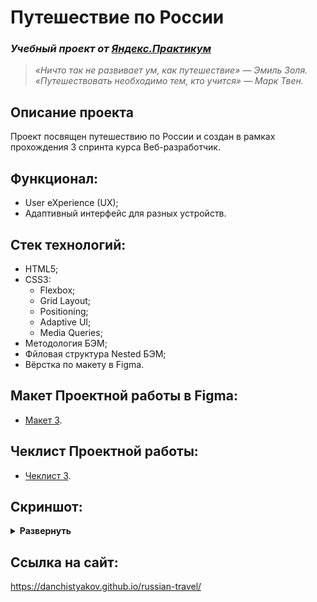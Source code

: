 # Путешествие по России
### *Учебный проект от [Яндекс.Практикум](https://practicum.yandex.ru/web/)*

  > *«Ничто так не развивает ум, как путешествие» — Эмиль Золя.*<br/>
  > *«Путешествовать необходимо тем, кто учится» — Марк Твен.*

## Описание проекта
Проект посвящен путешествию по России и создан в рамках прохождения 3 спринта курса Веб-разработчик.

## Функционал:
- User eXperience (UX);
- Адаптивный интерфейс для разных устройств.

## Стек технологий:
- HTML5;
- CSS3:
  - Flexbox;
  - Grid Layout;
  - Positioning;
  - Adaptive UI;
  - Media Queries;
- Методология БЭМ;
- Фйловая структура Nested БЭМ;
- Вёрстка по макету в Figma.

## Макет Проектной работы в Figma:
- [Макет 3](https://www.figma.com/file/5S2WSbEFL6awjVWJ0NWL8Q/Sprint-3_-Russia-_-desktop-mobile).

## Чеклист Проектной работы:

- [Чеклист 3](https://code.s3.yandex.net/web-developer/checklists/new-program/checklist-3/index.html).

## Скриншот:
<details><summary><b>Развернуть</b></summary>

[![russian-travel](https://user-images.githubusercontent.com/86494748/143667338-974fe2ab-8903-43cb-8d60-e9e0778cd19c.jpg)](https://danchistyakov.github.io/russian-travel/)

</details>

## Ссылка на сайт:
https://danchistyakov.github.io/russian-travel/
